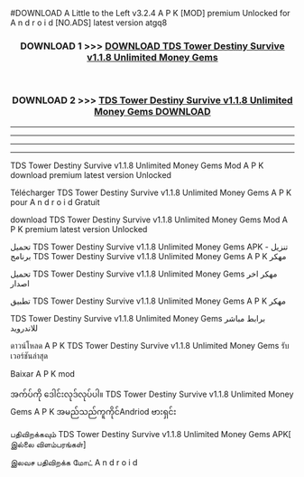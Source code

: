 #DOWNLOAD A Little to the Left v3.2.4 A P K [MOD] premium Unlocked for A n d r o i d [NO.ADS] latest version atgq8 



<div align="center">

<h3>DOWNLOAD 1 >>> <a href="https://downloadmod1.web.app/?judul=TDS Tower Destiny Survive v1.1.8 Unlimited Money Gems ">DOWNLOAD TDS Tower Destiny Survive v1.1.8 Unlimited Money Gems </a></h3><br>

<h3>DOWNLOAD 2 >>> <a href="https://downloadmod1.web.app/?judul=TDS Tower Destiny Survive v1.1.8 Unlimited Money Gems ">TDS Tower Destiny Survive v1.1.8 Unlimited Money Gems  DOWNLOAD </a></h3>

</div>


----------------------------------------------------------

----------------------------------------------------------

----------------------------------------------------------

----------------------------------------------------------


TDS Tower Destiny Survive v1.1.8 Unlimited Money Gems  Mod A P K download premium latest version Unlocked

Télécharger TDS Tower Destiny Survive v1.1.8 Unlimited Money Gems  A P K pour A n d r o i d Gratuit

download TDS Tower Destiny Survive v1.1.8 Unlimited Money Gems  Mod A P K premium latest version Unlocked

تحميل TDS Tower Destiny Survive v1.1.8 Unlimited Money Gems  APK - تنزيل برنامج TDS Tower Destiny Survive v1.1.8 Unlimited Money Gems  A P K مهكر

تحميل TDS Tower Destiny Survive v1.1.8 Unlimited Money Gems  مهكر اخر اصدار

تطبيق TDS Tower Destiny Survive v1.1.8 Unlimited Money Gems  A P K مهكر

TDS Tower Destiny Survive v1.1.8 Unlimited Money Gems  برابط مباشر للاندرويد

ดาวน์โหลด A P K TDS Tower Destiny Survive v1.1.8 Unlimited Money Gems  รับเวอร์ชันล่าสุด

Baixar A P K mod

အက်ပ်ကို ဒေါင်းလုဒ်လုပ်ပါ။ TDS Tower Destiny Survive v1.1.8 Unlimited Money Gems  A P K အမည်သည်ကူကိုင်Andriod ဗားရှင်း

பதிவிறக்கவும் TDS Tower Destiny Survive v1.1.8 Unlimited Money Gems  APK[ இல்லை விளம்பரங்கள்] 
 
இலவச பதிவிறக்க மோட் A n d r o i d



